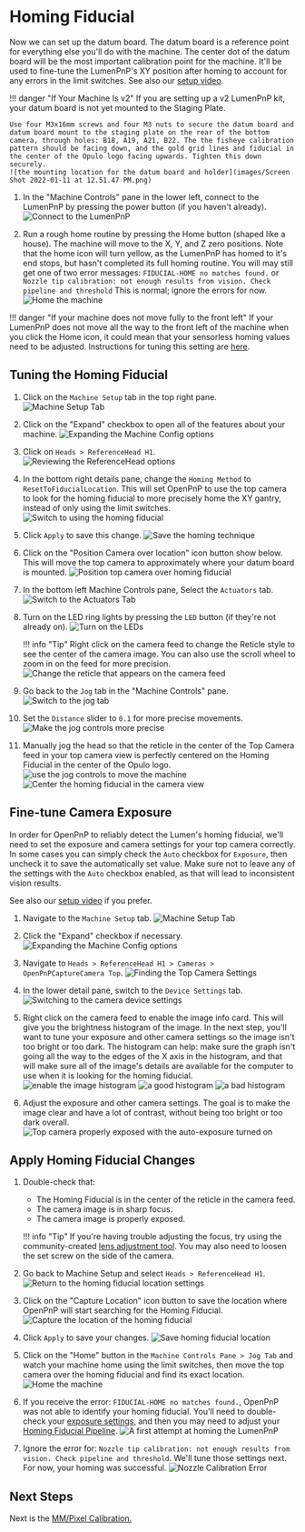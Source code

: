 # Homing Fiducial

Now we can set up the datum board. The datum board is a reference point for everything else you'll do with the machine. The center dot of the datum board will be the most important calibration point for the machine. It'll be used to fine-tune the LumenPnP's XY position after homing to account for any errors in the limit switches. See also our [setup video](https://youtube.com/watch?v=CSnczX6VJ7M&si=EnSIkaIECMiOmarE&t=705).

!!! danger "If Your Machine Is v2"
    If you are setting up a v2 LumenPnP kit, your datum board is not yet mounted to the Staging Plate.

    Use four M3x16mm screws and four M3 nuts to secure the datum board and datum board mount to the staging plate on the rear of the bottom camera, through holes: B18, A19, A21, B22. The the fisheye calibration pattern should be facing down, and the gold grid lines and fiducial in the center of the Opulo logo facing upwards. Tighten this down securely.
    ![the mounting location for the datum board and holder](images/Screen Shot 2022-01-11 at 12.51.47 PM.png)

1. In the "Machine Controls" pane in the lower left, connect to the LumenPnP by pressing the power button (if you haven't already).
  ![Connect to the LumenPnP](images/connect-to-machine-power-button.png)

2. Run a rough home routine by pressing the Home button (shaped like a house). The machine will move to the X, Y, and Z zero positions. Note that the home icon will turn yellow, as the LumenPnP has homed to it's end stops, but hasn't completed its full homing routine. You will may still get one of two error messages: `FIDUCIAL-HOME no matches found.` or `Nozzle tip calibration: not enough results from vision. Check pipeline and threshold` This is normal; ignore the errors for now.
  ![Home the machine](images/Connect-and-home.png)

!!! danger "If your machine does not move fully to the front left"
    If your LumenPnP does not move all the way to the front left of the machine when you click the Home icon, it could mean that your sensorless homing values need to be adjusted. Instructions for tuning this setting are [here](https://youtu.be/CSnczX6VJ7M?si=w_B5Yie0wdoZVjiE&t=553).

## Tuning the Homing Fiducial

1. Click on the `Machine Setup` tab in the top right pane.
  ![Machine Setup Tab](images/Machine-Setup-Tab-3.png)

2. Click on the "Expand" checkbox to open all of the features about your machine.
  ![Expanding the Machine Config options](images/Expand-Checkbox-3.png)

3. Click on `Heads > ReferenceHead H1`.
  ![Reviewing the ReferenceHead options](images/Select-Reference-Head-H1.png)
  
4. In the bottom right details pane, change the `Homing Method` to `ResetToFiducialLocation`. This will set OpenPnP to use the top camera to look for the homing fiducial to more precisely home the XY gantry, instead of only using the limit switches.
  ![Switch to using the homing fiducial](images/Select-ResetToFiducialLocation.png)

5. Click `Apply` to save this change.
  ![Save the homing technique](images/Homing-fiducial-apply.png)

6. Click on the "Position Camera over location" icon button show below. This will move the top camera to approximately where your datum board is mounted.
  ![Position top camera over homing fiducial](images/Position-camera-over-homing-fiducial.png)

7. In the bottom left Machine Controls pane, Select the `Actuators` tab.
  ![Switch to the Actuators Tab](images/Actuators-tab.png)

8. Turn on the LED ring lights by pressing the `LED` button (if they're not already on).
  ![Turn on the LEDs](images/Turn-on-LEDs.png)

    !!! info "Tip"
        Right click on the camera feed to change the Reticle style to see the center of the camera image. You can also use the scroll wheel to zoom in on the feed for more precision.
        ![Change the reticle that appears on the camera feed](images/Switch-reticle-type.png)

9. Go back to the `Jog` tab in the "Machine Controls" pane.
  ![Switch to the jog tab](images/Jog-tab.png)

10. Set the `Distance` slider to `0.1` for more precise movements.
  ![Make the jog controls more precise](images/Distance-slider-0pt1.png)

11. Manually jog the head so that the reticle in the center of the Top Camera feed in your top camera view is perfectly centered on the Homing Fiducial in the center of the Opulo logo.
  ![use the jog controls to move the machine](images/jog-controls.png)
  ![Center the homing fiducial in the camera view](images/Homing-fiducial-centered.png)

## Fine-tune Camera Exposure

In order for OpenPnP to reliably detect the Lumen's homing fiducial, we'll need to set the exposure and camera settings for your top camera correctly. In some cases you can simply check the `Auto` checkbox for `Exposure`, then uncheck it to save the automatically set value. Make sure not to leave any of the settings with the `Auto` checkbox enabled, as that will lead to inconsistent vision results.

See also our [setup video](https://youtube.com/watch?v=CSnczX6VJ7M&si=EnSIkaIECMiOmarE&t=867) if you prefer.

1. Navigate to the `Machine Setup` tab.
  ![Machine Setup Tab](images/Machine-Setup-Tab-4.png)

2. Click the "Expand" checkbox if necessary.
  ![Expanding the Machine Config options](images/Expand-Checkbox-4.png)

3. Navigate to `Heads > ReferenceHead H1 > Cameras > OpenPnPCaptureCamera Top`.
  ![Finding the Top Camera Settings](images/Top-camera-settings-4.png)

4. In the lower detail pane, switch to the `Device Settings` tab.
  ![Switching to the camera device settings](images/Top-camera-device-settings-4.png)

5. Right click on the camera feed to enable the image info card. This will give you the brightness histogram of the image. In the next step, you'll want to tune your exposure and other camera settings so the image isn't too bright or too dark. The histogram can help: make sure the graph isn't going all the way to the edges of the X axis in the histogram, and that will make sure all of the image's details are available for the computer to use when it is looking for the homing fiducial.
  ![enable the image histogram](images/show-image-info.png)
  ![a good histogram](images/good-histogram.png)
  ![a bad histogram](images/bad-histogram.png)

6. Adjust the exposure and other camera settings. The goal is to make the image clear and have a lot of contrast, without being too bright or too dark overall.
  ![Top camera properly exposed with the auto-exposure turned on](images/Auto-exposure-on.png)

## Apply Homing Fiducial Changes

1. Double-check that:
    * The Homing Fiducial is in the center of the reticle in the camera feed.
    * The camera image is in sharp focus.
    * The camera image is properly exposed.

    !!! info "Tip"
        If you're having trouble adjusting the focus, try using the community-created [lens adjustment tool](https://www.printables.com/model/208453-lumen-pnp-lens-adjustment-tool). You may also need to loosen the set screw on the side of the camera.

2. Go back to Machine Setup and select `Heads > ReferenceHead H1`.
  ![Return to the homing fiducial location settings](images/Select-Reference-Head-H1-5.png)

3. Click on the "Capture Location" icon button to save the location where OpenPnP will start searching for the Homing Fiducial.
  ![Capture the location of the homing fiducial](images/Capture-homing-fiducial-location.png)

4. Click `Apply` to save your changes.
  ![Save homing fiducial location](images/Homing-fiducial-apply-2.png)

5. Click on the "Home" button in the `Machine Controls Pane > Jog Tab` and watch your machine home using the limit switches, then move the top camera over the homing fiducial and find its exact location.
  ![Home the machine](images/Connect-and-home.png)

6. If you receive the error: `FIDUCIAL-HOME no matches found.`, OpenPnP was not able to identify your homing fiducial. You'll need to double-check your [exposure settings](#fine-tune-camera-exposure), and then you may need to adjust your [Homing Fiducial Pipeline](../../../openpnp/vision-pipeline-adjustment/2-homing-fiducial-pipeline.md).
  ![A first attempt at homing the LumenPnP](images/Cant-find-homing-fiducial.png)

7. Ignore the error for: `Nozzle tip calibration: not enough results from vision. Check pipeline and threshold`. We'll tune those settings next. For now, your homing was successful.
  ![Nozzle Calibration Error](images/too-many-vision-redirects.png)

## Next Steps

Next is the [MM/Pixel Calibration.](../5-mm-per-pixel/index.md)

